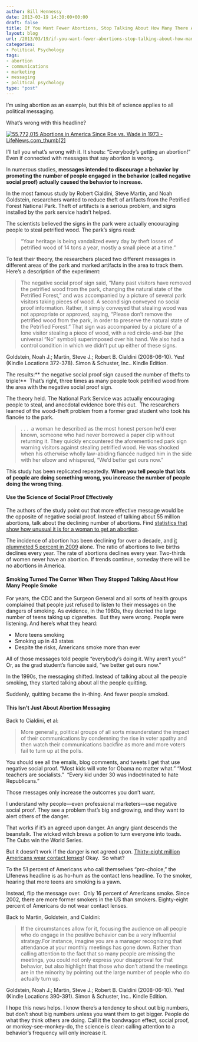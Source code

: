 ```yaml
---
author: Bill Hennessy
date: 2013-03-19 14:30:00+00:00
draft: false
title: If You Want Fewer Abortions, Stop Talking About How Many There Are
layout: blog
url: /2013/03/19/if-you-want-fewer-abortions-stop-talking-about-how-many-there-are/
categories:
- Political Psychology
tags:
- abortion
- communications
- marketing
- messaging
- political psychology
type: "post"
---
```


I’m using abortion as an example, but this bit of science applies to all political messaging.

What’s wrong with this headline?

[![55,772,015 Abortions in America Since Roe vs. Wade in 1973 - LifeNews.com_thumb[2]](https://hennessysview.com/wp-content/uploads/2013/03/55772015-Abortions-in-America-Since-Roe-vs.-Wade-in-1973-LifeNews.com_thumb2_thumb.png)
](https://hennessysview.com/wp-content/uploads/2013/03/55772015-Abortions-in-America-Since-Roe-vs.-Wade-in-1973-LifeNews.com_thumb2.png)

I’ll tell you what’s wrong with it. It shouts: “Everybody’s getting an abortion!” Even if connected with messages that say abortion is wrong.

In numerous studies, **messages intended to discourage a behavior by promoting the number of people engaged in the behavior (called negative social proof) actually caused the behavior to increase.**

In the most famous study by Robert Cialdini, Steve Martin, and Noah Goldstein, researchers wanted to reduce theft of artifacts from the Petrified Forest National Park. Theft of artifacts is a serious problem, and signs installed by the park service hadn’t helped.

The scientists believed the signs in the park were actually encouraging people to steal petrified wood. The park’s signs read:


> “Your heritage is being vandalized every day by theft losses of petrified wood of 14 tons a year, mostly a small piece at a time.”


To test their theory, the researchers placed two different messages in different areas of the park and marked artifacts in the area to track them. Here’s a description of the experiment:


> The negative social proof sign said, “Many past visitors have removed the petrified wood from the park, changing the natural state of the Petrified Forest,” and was accompanied by a picture of several park visitors taking pieces of wood. A second sign conveyed no social proof information. Rather, it simply conveyed that stealing wood was not appropriate or approved, saying, “Please don’t remove the petrified wood from the park, in order to preserve the natural state of the Petrified Forest.” That sign was accompanied by a picture of a lone visitor stealing a piece of wood, with a red circle-and-bar (the universal “No” symbol) superimposed over his hand. We also had a control condition in which we didn’t put up either of these signs.

Goldstein, Noah J.; Martin, Steve J.; Robert B. Cialdini (2008-06-10). Yes! (Kindle Locations 372-378). Simon & Schuster, Inc.. Kindle Edition.


The results:** the negative social proof sign caused the number of thefts to triple!**  That’s right, three times as many people took petrified wood from the area with the negative social proof sign.

The theory held. The National Park Service was actually encouraging people to steal, and anecdotal evidence bore this out.  The researchers learned of the wood-theft problem from a former grad student who took his fiancée to the park.


> . . .  a woman he described as the most honest person he’d ever known, someone who had never borrowed a paper clip without returning it. They quickly encountered the aforementioned park sign warning visitors against stealing petrified wood. He was shocked when his otherwise wholly law-abiding fiancée nudged him in the side with her elbow and whispered, “We’d better get ours now.”


This study has been replicated repeatedly. **When you tell people that lots of people are doing something wrong, you increase the number of people doing the wrong thing**.


#### Use the Science of Social Proof Effectively


The authors of the study point out that more effective message would be the opposite of negative social proof. Instead of talking about 55 million abortions, talk about the declining number of abortions. Find [statistics that show how unusual it is for a woman to get an abortion](https://www.abort73.com/abortion_facts/us_abortion_statistics/).

The incidence of abortion has been declining for over a decade, and [it plummeted 5 percent in 2009](https://lubbockonline.com/filed-online/2012-11-21/abortions-us-fall-5-percent-during-great-recession-biggest-drop-decade) alone. The ratio of abortions to live births declines every year. The rate of abortions declines every year. Two-thirds of women never have an abortion. If trends continue, someday there will be no abortions in America.


#### Smoking Turned The Corner When They Stopped Talking About How Many People Smoke


For years, the CDC and the Surgeon General and all sorts of health groups complained that people just refused to listen to their messages on the dangers of smoking. As evidence, in the 1980s, they decried the large number of teens taking up cigarettes.  But they were wrong. People were listening. And here’s what they heard:



  * More teens smoking
  * Smoking up in 43 states
  * Despite the risks, Americans smoke more than ever

All of those messages told people “everybody’s doing it. Why aren’t you?” Or, as the grad student’s fiancée said, “we better get ours now.”

In the 1990s, the messaging shifted. Instead of talking about all the people smoking, they started talking about all the people quitting.

Suddenly, quitting became the in-thing. And fewer people smoked.


#### This Isn’t Just About Abortion Messaging


Back to Cialdini, et al:


> More generally, political groups of all sorts misunderstand the impact of their communications by condemning the rise in voter apathy and then watch their communications backfire as more and more voters fail to turn up at the polls.


You should see all the emails, blog comments, and tweets I get that use negative social proof. “Most kids will vote for Obama no matter what.” “Most teachers are socialists.”  “Every kid under 30 was indoctrinated to hate Republicans.”

Those messages only increase the outcomes you don’t want.

I understand why people—even professional marketers—use negative social proof. They see a problem that’s big and growing, and they want to alert others of the danger.

That works if it’s an agreed upon danger. An angry giant descends the beanstalk. The wicked witch brews a potion to turn everyone into toads. The Cubs win the World Series.

But it doesn’t work if the danger is not agreed upon. [Thirty-eight million Americans wear contact lenses](https://www.aao.org/newsroom/press_kit/upload/Eye-Health-Statistics-June-2009.pdf)! Okay.  So what?

To the 51 percent of Americans who call themselves “pro-choice,” the LIfenews headline is as ho-hum as the contact lens headline. To the smoker, hearing that more teens are smoking is a yawn.

Instead, flip the message over.  Only 16 percent of Americans smoke. Since 2002, there are more former smokers in the US than smokers. Eighty-eight percent of Americans do not wear contact lenses.

Back to Martin, Goldstein, and Cialdini:


> If the circumstances allow for it, focusing the audience on all people who do engage in the positive behavior can be a very influential strategy.For instance, imagine you are a manager recognizing that attendance at your monthly meetings has gone down. Rather than calling attention to the fact that so many people are missing the meetings, you could not only express your disapproval for that behavior, but also highlight that those who don’t attend the meetings are in the minority by pointing out the large number of people who do actually turn up.

Goldstein, Noah J.; Martin, Steve J.; Robert B. Cialdini (2008-06-10). Yes! (Kindle Locations 390-391). Simon & Schuster, Inc.. Kindle Edition.


I hope this news helps. I know there’s a tendency to shout out big numbers, but don’t shout big numbers unless you want them to get bigger. People do what they think others are doing. Call it the bandwagon effect, social proof, or monkey-see-monkey-do, the science is clear: calling attention to a behavior’s frequency will only increase it.
